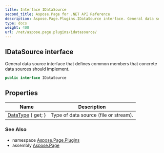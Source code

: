 ```yaml
---
title: Interface IDataSource
second_title: Aspose.Page for .NET API Reference
description: Aspose.Page.Plugins.IDataSource interface. General data source interface that defines common members that concrete data sources should implement
type: docs
weight: 400
url: /net/aspose.page.plugins/idatasource/
---
```

## IDataSource interface

General data source interface that defines common members that concrete data sources should implement.

```csharp
public interface IDataSource
```

## Properties

| Name | Description |
| --- | --- |
| [DataType](../../aspose.page.plugins/idatasource/datatype/) { get; } | Type of data source (file or stream). |

### See Also

* namespace [Aspose.Page.Plugins](../../aspose.page.plugins/)
* assembly [Aspose.Page](../../)



